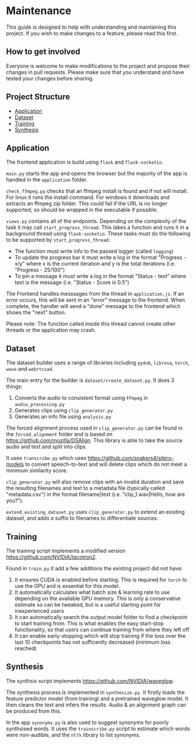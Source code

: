 # Maintenance
This guide is designed to help with understanding and maintaining this project.
If you wish to make changes to a feature, please read this first.

## How to get involved
Everyone is welcome to make modifications to the project and propose their changes in pull requests. Please make sure that you understand and have tested your changes before sharing.

## Project Structure
- [Application](#application)
- [Dataset](#dataset)
- [Training](#training)
- [Synthesis](#synthesis)

## Application
The frontend application is build using `flask` and `flask-socketio`.

`main.py` starts the app and opens the browser but the majority of the app is handled in the `application` folder.

`check_ffmpeg.py` checks that an ffmpeg install is found and if not will install. For linux it runs the install command. For windows it downloads and extracts an ffmpeg zip folder. This could fail if the URL is no longer supported, so should be wrapped in the executable if possible.

`views.py` contains all of the endpoints. Depending on the complexity of the task it may call `start_progress_thread`. This takes a function and runs it in a background thread using `flask-socketio`. These tasks must do the following to be supported by  `start_progress_thread`:
- The function must write info to the passed logger (called `logging`)
- To update the progress bar it must write a log in the format "Progress - x/y" where x is the current iteration and y is the total iterations (i.e. "Progress - 25/100")
- To pin a message it must write a log in the format "Status - text" where text is the message (i.e. "Status - Score is 0.5")

The Frontend handles messsages from the thread in `application.js`.
If an error occurs, this will be sent in an "error" message to the frontend. When complete, the handler will send a "done" message to the frontend which shows the "next" button.

Please note: The function called inside this thread cannot create other threads or the application may crash.

## Dataset
The dataset builder uses a range of libraries including `pydub`, `librosa`, `torch`, `wave` and `webrtcvad`.

The main entry for the builder is `dataset/create_dataset.py`. It does 3 things:
1. Converts the audio to consistent format using `FFmpeg` in `audio_processing.py` 
2. Generates clips using `clip_generator.py`
3. Generates an info file using `analysis.py`

The forced alignment process used in `clip_generator.py` can be found in the `forced_alignment` folder and is based on https://github.com/mozilla/DSAlign. This library is able to take the source audio and text and split into clips. 

It uses `transcribe.py` which uses https://github.com/snakers4/silero-models to convert speech-to-text and will delete clips which do not meet a minimum similarity score.

`clip_generator.py` will also remove clips with an invalid duration and save the resulting filenames and text to a metadata file (typically called "metadata.csv") in the format filename|text (i.e. "clip_1.wav|Hello, how are you?").

`extend_existing_dataset.py` uses `clip_generator.py` to extend an existing dataset, and adds a suffix to filenames to differentiate sources.

## Training
The training script implements a modified version https://github.com/NVIDIA/tacotron2.

Found in `train.py` it add a few additions the existing project did not have:
1. It ensures CUDA is enabled before starting. This is required for `torch` to use the GPU and is essential for this model.
2. It automatically calculates what batch size & learning rate to use depending on the available GPU memory. This is only a conservative estimate so can be tweaked, but is a useful starting point for inexperienced users
3. It can automatically search the output model folder to find a checkpoint to start training from. This is what enables the easy start-stop functionality, so that users can continue training from where they left off
4. It can enable early-stopping which will stop training if the loss over the last 10 checkpoints has not sufficently decreased (minimum loss reached) 

## Synthesis
The synthsis script implements https://github.com/NVIDIA/waveglow.

The synthesis process is implemented in `synthesize.py`. It firstly loads the feature predictor model (from training) and a pretrained waveglow model. It then cleans the text and infers the results. Audio & an alignment graph can be produced from this.

In the app `synonyms.py` is also used to suggest synonyms for poorly synthsised words. It uses the `trainscribe.py` script to estimate which words were non-audible, and the `nltk` library to list synonyms.
